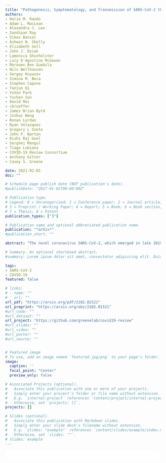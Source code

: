 ```yaml
---
title: "Pathogenesis, Symptomatology, and Transmission of SARS-CoV-2 through analysis of Viral Genomics and Structure"
authors:
- Halie M. Rando
- Adam L. MacLean
- Alexandra J. Lee
- Sandipan Ray
- Vikas Bansal
- Ashwin N. Skelly
- Elizabeth Sell
- John J. Dziak
- Lamonica Shinholster
- Lucy D'Agostino McGowan
- Marouen Ben Guebila
- Nils Wellhausen
- Sergey Knyazev
- Simina M. Boca
- Stephen Capone
- Yanjun Qi
- YoSon Park
- Yuchen Sun
- David Mai
- cbrueffer
- James Brian Byrd
- Jinhui Wang
- Ronan Lordan
- Ryan Velazquez
- Gregory L Szeto
- John P. Barton
- Rishi Raj Goel
- Serghei Mangul
- Tiago Lubiana
- COVID-19 Review Consortium
- Anthony Gitter
- Casey S. Greene

date: 2021-02-01
doi: ""

# Schedule page publish date (NOT publication's date).
#publishDate: "2017-01-01T00:00:00Z"

# Publication type.
# Legend: 0 = Uncategorized; 1 = Conference paper; 2 = Journal article;
# 3 = Preprint / Working Paper; 4 = Report; 5 = Book; 6 = Book section;
# 7 = Thesis; 8 = Patent
publication_types: ["3"]

# Publication name and optional abbreviated publication name.
publication: "*arXiv*"
#publication_short: ""

abstract: "The novel coronavirus SARS-CoV-2, which emerged in late 2019, has since spread around the world infecting tens of millions of people with coronavirus disease 2019 (COVID-19). While this viral species was unknown prior to January 2020, its similarity to other coronaviruses that infect humans has allowed for rapid insight into the mechanisms that it uses to infect human hosts, as well as the ways in which the human immune system can respond. Here, we contextualize SARS-CoV-2 among other coronaviruses and identify what is known and what can be inferred about its behavior once inside a human host. Because the genomic content of coronaviruses, which specifies the virus's structure, is highly conserved, early genomic analysis provided a significant head start in predicting viral pathogenesis. The pathogenesis of the virus offers insights into symptomatology, transmission, and individual susceptibility. Additionally, prior research into interactions between the human immune system and coronaviruses has identified how these viruses can evade the immune system's protective mechanisms. We also explore systems-level research into the regulatory and proteomic effects of SARS-CoV-2 infection and the immune response. Understanding the structure and behavior of the virus serves to contextualize the many facets of the COVID-19 pandemic and can influence efforts to control the virus and treat the disease."

# Summary. An optional shortened abstract.
#summary: Lorem ipsum dolor sit amet, consectetur adipiscing elit. Duis posuere tellus ac convallis placerat. Proin tincidunt magna sed ex sollicitudin condimentum.

tags:
- SARS-CoV-2
- COVID-19
featured: false

# links:
# - name: ""
#   url: ""
url_pdf: "https://arxiv.org/pdf/2102.01521"
url_preprint: "https://arxiv.org/abs/2102.01521"
#url_code: ""
#url_dataset: ""
url_project: "https://github.com/greenelab/covid19-review"
#url_slides: ""
#url_video: ""
#url_poster: ""
#url_source: ""


# Featured image
# To use, add an image named `featured.jpg/png` to your page's folder. 
image:
  caption: ''
  focal_point: "Center"
  preview_only: false

# Associated Projects (optional).
#   Associate this publication with one or more of your projects.
#   Simply enter your project's folder or file name without extension.
#   E.g. `internal-project` references `content/project/internal-project/index.md`.
#   Otherwise, set `projects: []`.
projects: []

# Slides (optional).
#   Associate this publication with Markdown slides.
#   Simply enter your slide deck's filename without extension.
#   E.g. `slides: "example"` references `content/slides/example/index.md`.
#   Otherwise, set `slides: ""`.
# slides: example
---
```


<html>
  <style>
    section {
        background: white;
        color: black;
        border-radius: 1em;
        padding: 1em;
        left: 50% }
    #inner {
        display: inline-block;
        display: flex;
        align-items: center;
        justify-content: center }
  </style>
  <section>
    <div id="inner">
      <script type='text/javascript' src='https://d1bxh8uas1mnw7.cloudfront.net/assets/embed.js'></script>
        <span style="float:left";
          class="__dimensions_badge_embed__"
          data-doi=""
          data-hide-zero-citations="true"
          data-legend="always">
        </span>
      <script async src="https://badge.dimensions.ai/badge.js" charset="utf-8"></script>
        <div style="float:right";
          data-link-target="_blank"
          data-badge-details="right"
          data-badge-type="medium-donut"
          data-doi=""
          data-condensed="true"
          data-hide-no-mentions="true"
          class="altmetric-embed">
        </div>
    </div>
  </section>
